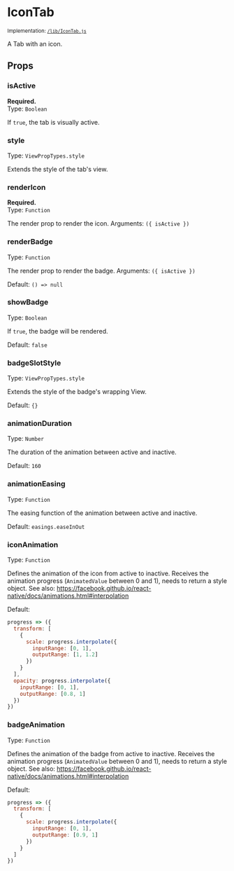 <!--
  Warning: this is an automatically generated documentation.
  To change the contents of this file, edit the doc comments
  in /lib/IconTab.js
-->

# IconTab

<small>Implementation: [`/lib/IconTab.js`](/lib/IconTab.js)</small>

A Tab with an icon.

## Props


### isActive
**Required.**  
Type: `Boolean`

If `true`, the tab is visually active.



### style

Type: `ViewPropTypes.style`

Extends the style of the tab's view.



### renderIcon
**Required.**  
Type: `Function`

The render prop to render the icon. Arguments: `({ isActive })`



### renderBadge

Type: `Function`

The render prop to render the badge. Arguments: `({ isActive })`


Default: `() => null`

### showBadge

Type: `Boolean`

If `true`, the badge will be rendered.


Default: `false`

### badgeSlotStyle

Type: `ViewPropTypes.style`

Extends the style of the badge's wrapping View.


Default: `{}`

### animationDuration

Type: `Number`

The duration of the animation between active and inactive.


Default: `160`

### animationEasing

Type: `Function`

The easing function of the animation between active and inactive.


Default: `easings.easeInOut`

### iconAnimation

Type: `Function`

Defines the animation of the icon from active to inactive. Receives the
animation progress (`AnimatedValue` between 0 and 1), needs to return a
style object.
See also: https://facebook.github.io/react-native/docs/animations.html#interpolation


Default:  
```js
progress => ({
  transform: [
    {
      scale: progress.interpolate({
        inputRange: [0, 1],
        outputRange: [1, 1.2]
      })
    }
  ],
  opacity: progress.interpolate({
    inputRange: [0, 1],
    outputRange: [0.8, 1]
  })
})
```

### badgeAnimation

Type: `Function`

Defines the animation of the badge from active to inactive. Receives the
animation progress (`AnimatedValue` between 0 and 1), needs to return a
style object.
See also: https://facebook.github.io/react-native/docs/animations.html#interpolation


Default:  
```js
progress => ({
  transform: [
    {
      scale: progress.interpolate({
        inputRange: [0, 1],
        outputRange: [0.9, 1]
      })
    }
  ]
})
```

